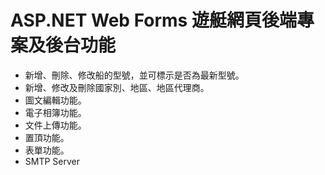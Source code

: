 # ASP.NET Web Forms 遊艇網頁後端專案及後台功能
* 新增、刪除、修改船的型號，並可標示是否為最新型號。
* 新增、修改及刪除國家別、地區、地區代理商。
* 圖文編輯功能。
* 電子相簿功能。
* 文件上傳功能。
* 置頂功能。
* 表單功能。
* SMTP Server
